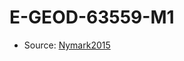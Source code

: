 <a name="material" />

# E-GEOD-63559-M1
<script type="application/ld+json">
  {
    "@context": "https://schema.org/",
    "@type": "ChemicalSubstance",
    "http://purl.org/dc/terms/conformsTo":
      {
        "@type": "CreativeWork",
        "@id": "https://bioschemas.org/profiles/ChemicalSubstance/0.4-RELEASE/"
      },
    "@id": "https://egonw.github.io/nanowiki/nanowiki409.html#material",
    "name": "E-GEOD-63559-M1",
    "sameAs": "http://127.0.0.1/mediawiki/index.php/Special:URIResolver/E-2DGEOD-2D63559-2DM1"
  }
</script>


* Source: [Nymark2015](Nymark2015.md)
